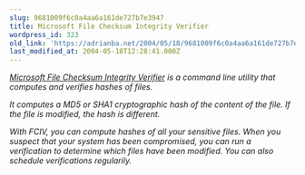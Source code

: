 ```yaml
---
slug: 9681009f6c0a4aa6a161de727b7e3947
title: Microsoft File Checksum Integrity Verifier
wordpress_id: 323
old_link: 'https://adrianba.net/2004/05/18/9681009f6c0a4aa6a161de727b7e3947/'
last_modified_at: 2004-05-18T12:28:41.000Z
---
```


_[
Microsoft File Checksum Integrity Verifier](http://www.microsoft.com/downloads/details.aspx?familyid=b3c93558-31b7-47e2-a663-7365c1686c08&displaylang=en) is a command line
utility that computes and verifies hashes of files._

_It computes a MD5 or SHA1 cryptographic hash of the content
of the file. If the file is modified, the hash is
different._

_With FCIV, you can compute hashes of all your sensitive
files. When you suspect that your system has been compromised, you
can run a verification to determine which files have been modified.
You can also schedule verifications regularily._
